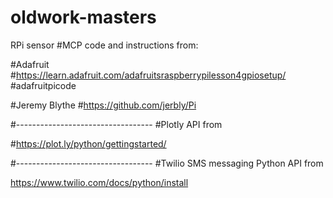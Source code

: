 # oldwork-masters
RPi sensor
#MCP code and instructions from:

#Adafruit
#https://learn.adafruit.com/adafruitsraspberrypilesson4gpiosetup/
#adafruitpicode

#Jeremy Blythe
#https://github.com/jerbly/Pi

#----------------------------------
#Plotly API from

#https://plot.ly/python/gettingstarted/

#----------------------------------
#Twilio SMS messaging Python API from

https://www.twilio.com/docs/python/install
